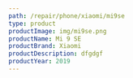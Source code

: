 ```yaml
---
path: /repair/phone/xiaomi/mi9se
type: product
productImage: img/mi9se.png
productName: Mi 9 SE
productBrand: Xiaomi
productDescription: dfgdgf
productYear: 2019
---
```

